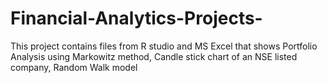 # Financial-Analytics-Projects-
This project contains files from R studio and MS Excel that shows Portfolio Analysis using Markowitz method, Candle stick chart of an NSE listed company, Random Walk model  
